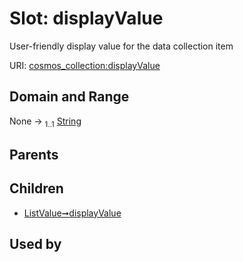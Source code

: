 
# Slot: displayValue

User-friendly display value for the data collection item

URI: [cosmos_collection:displayValue](https://www.cdisc.org/cosmos/collection_v1.0displayValue)


## Domain and Range

None &#8594;  <sub>1..1</sub> [String](types/String.md)

## Parents


## Children

 *  [ListValue➞displayValue](ListValue_displayValue.md)

## Used by

